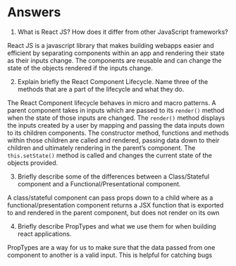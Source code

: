 # Answers

1. What is React JS? How does it differ from other JavaScript frameworks?

React JS is a javascript library that makes building webapps easier and efficient by separating components within an app and rendering their state as their inputs change. The components are reusable and can change the state of the objects rendered if the inputs change.


2. Explain briefly the React Component Lifecycle. Name three of the methods that are a part of the lifecycle and what they do.

The React Component lifecycle behaves in micro and macro patterns. A parent component takes in inputs which are passed to its `render()` method when the state of those inputs are changed. The `render()` method displays the inputs created by a user by mapping and passing the data inputs down to its children components. The constructor method,  functions and methods within those children are called and rendered, passing data down to their children and ultimately rendering in the parent’s component. The  `this.setState()` method is called and changes the current state of the objects provided. 


3. Briefly describe some of the differences between a Class/Stateful component and a Functional/Presentational component.

A class/stateful component can pass props down to a child where as a functional/presentation component returns a JSX function that is exported to and rendered in the parent component, but does not render on its own

4. Briefly describe PropTypes and what we use them for when building react applications.

PropTypes are a way for us to make sure that the data passed from one component to another is a valid input. This is helpful for catching bugs